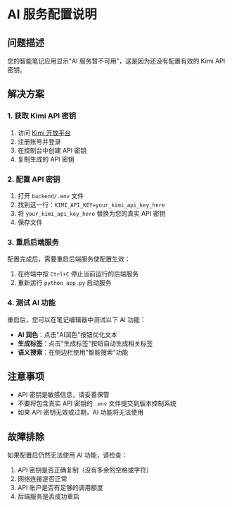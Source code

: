 # AI 服务配置说明

## 问题描述
您的智能笔记应用显示"AI 服务暂不可用"，这是因为还没有配置有效的 Kimi API 密钥。

## 解决方案

### 1. 获取 Kimi API 密钥
1. 访问 [Kimi 开放平台](https://platform.moonshot.cn/)
2. 注册账号并登录
3. 在控制台中创建 API 密钥
4. 复制生成的 API 密钥

### 2. 配置 API 密钥
1. 打开 `backend/.env` 文件
2. 找到这一行：`KIMI_API_KEY=your_kimi_api_key_here`
3. 将 `your_kimi_api_key_here` 替换为您的真实 API 密钥
4. 保存文件

### 3. 重启后端服务
配置完成后，需要重启后端服务使配置生效：
1. 在终端中按 `Ctrl+C` 停止当前运行的后端服务
2. 重新运行 `python app.py` 启动服务

### 4. 测试 AI 功能
重启后，您可以在笔记编辑器中测试以下 AI 功能：
- **AI 润色**：点击"AI润色"按钮优化文本
- **生成标签**：点击"生成标签"按钮自动生成相关标签
- **语义搜索**：在侧边栏使用"智能搜索"功能

## 注意事项
- API 密钥是敏感信息，请妥善保管
- 不要将包含真实 API 密钥的 `.env` 文件提交到版本控制系统
- 如果 API 密钥无效或过期，AI 功能将无法使用

## 故障排除
如果配置后仍然无法使用 AI 功能，请检查：
1. API 密钥是否正确复制（没有多余的空格或字符）
2. 网络连接是否正常
3. API 账户是否有足够的调用额度
4. 后端服务是否成功重启